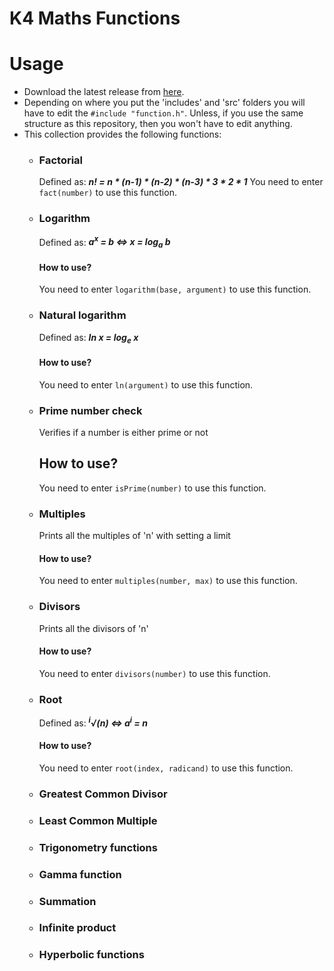 # K4 Maths Functions

# Usage
-  Download the latest release from [here](https://github.com/Kevin4e/K4-Maths-Functions/releases).
-  Depending on where you put the 'includes' and 'src' folders you will have to edit the `#include "function.h"`. Unless, if you use the same structure as this repository, then you won't have to edit anything.
-  This collection provides the following functions:
   * ### Factorial 
     Defined as:   ___n! = n * (n-1) * (n-2) * (n-3) * 3 * 2 * 1___
     You need to enter `fact(number)` to use this function.
     
   * ### Logarithm
     Defined as:   ___a<sup>x</sup> = b <=> x = log<sub>a</sub> b___
     #### How to use?
     You need to enter `logarithm(base, argument)` to use this function.
    
   * ### Natural logarithm
     Defined as:   ___ln x = log<sub>e</sub> x___
     #### How to use?
     You need to enter `ln(argument)` to use this function.
     
   * ### Prime number check
     Verifies if a number is either prime or not
     ## How to use?
     You need to enter `isPrime(number)` to use this function.

   * ### Multiples
     Prints all the multiples of 'n' with setting a limit
     #### How to use?
     You need to enter `multiples(number, max)` to use this function.
     
   * ### Divisors
     Prints all the divisors of 'n'
     #### How to use?
     You need to enter `divisors(number)` to use this function.
     
   * ### Root
     Defined as:   ___<sup>i</sup>√(n) <=> a<sup>i</sup> = n___
     #### How to use?
     You need to enter `root(index, radicand)` to use this function.
     
   * ### Greatest Common Divisor
   * ### Least Common Multiple
   * ### Trigonometry functions
   * ### Gamma function
   * ### Summation
   * ### Infinite product
   * ### Hyperbolic functions
     
